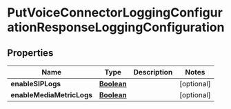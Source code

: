

# PutVoiceConnectorLoggingConfigurationResponseLoggingConfiguration


## Properties

| Name | Type | Description | Notes |
|------------ | ------------- | ------------- | -------------|
|**enableSIPLogs** | [**Boolean**](Boolean.md) |  |  [optional] |
|**enableMediaMetricLogs** | [**Boolean**](Boolean.md) |  |  [optional] |



